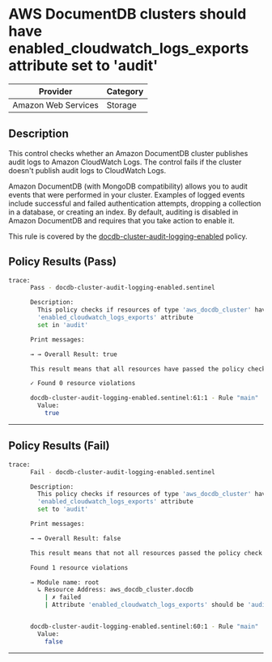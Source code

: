 # AWS DocumentDB clusters should have enabled_cloudwatch_logs_exports attribute set to 'audit'

| Provider            | Category |
| ------------------- | -------- |
| Amazon Web Services | Storage  |

## Description

This control checks whether an Amazon DocumentDB cluster publishes audit logs to Amazon CloudWatch Logs. The control fails if the cluster doesn't publish audit logs to CloudWatch Logs.

Amazon DocumentDB (with MongoDB compatibility) allows you to audit events that were performed in your cluster. Examples of logged events include successful and failed authentication attempts, dropping a collection in a database, or creating an index. By default, auditing is disabled in Amazon DocumentDB and requires that you take action to enable it.

This rule is covered by the [docdb-cluster-audit-logging-enabled](https://github.com/hashicorp/policy-library-NIST-Policy-Set-for-AWS-Terraform/blob/main/policies/docdb/docdb-cluster-audit-logging-enabled.sentinel) policy.

## Policy Results (Pass)

```bash
trace:
      Pass - docdb-cluster-audit-logging-enabled.sentinel

      Description:
        This policy checks if resources of type 'aws_docdb_cluster' have the
        'enabled_cloudwatch_logs_exports' attribute
        set in 'audit'

      Print messages:

      → → Overall Result: true

      This result means that all resources have passed the policy check for the policy docdb-cluster-audit-logging-enabled.

      ✓ Found 0 resource violations

      docdb-cluster-audit-logging-enabled.sentinel:61:1 - Rule "main"
        Value:
          true
```

---

## Policy Results (Fail)

```bash
trace:
      Fail - docdb-cluster-audit-logging-enabled.sentinel

      Description:
        This policy checks if resources of type 'aws_docdb_cluster' have the
        'enabled_cloudwatch_logs_exports' attribute
        set to 'audit'

      Print messages:

      → → Overall Result: false

      This result means that not all resources passed the policy check and the protected behavior is not allowed for the policy docdb-cluster-audit-logging-enabled.

      Found 1 resource violations

      → Module name: root
        ↳ Resource Address: aws_docdb_cluster.docdb
          | ✗ failed
          | Attribute 'enabled_cloudwatch_logs_exports' should be 'audit' for AWS DocumentDb Cluster. Refer to https://docs.aws.amazon.com/securityhub/latest/userguide/documentdb-controls.html#documentdb-4 for more details.


      docdb-cluster-audit-logging-enabled.sentinel:60:1 - Rule "main"
        Value:
          false
```

---
